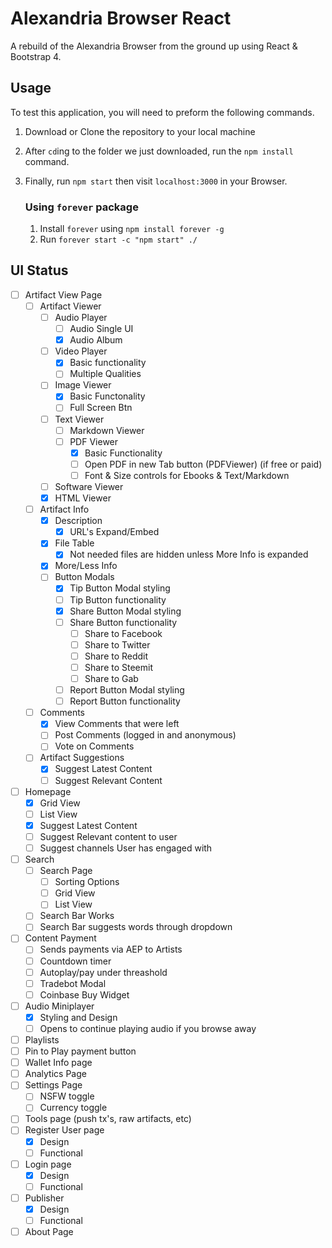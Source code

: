 # Alexandria Browser React
A rebuild of the Alexandria Browser from the ground up using React & Bootstrap 4.

## Usage
To test this application, you will need to preform the following commands.
1. Download or Clone the repository to your local machine
2. After `cd`ing to the folder we just downloaded, run the `npm install` command.
3. Finally, run `npm start` then visit `localhost:3000` in your Browser.
    
    ### Using `forever` package
    1. Install `forever` using `npm install forever -g`
    2. Run `forever start -c "npm start" ./`

## UI Status
- [ ] Artifact View Page
    - [ ] Artifact Viewer
        - [ ] Audio Player
            - [ ] Audio Single UI
            - [x] Audio Album 
        - [ ] Video Player
            - [X] Basic functionality
            - [ ] Multiple Qualities
        - [ ] Image Viewer
            - [X] Basic Functonality
            - [ ] Full Screen Btn
        - [ ] Text Viewer
            - [ ] Markdown Viewer
            - [ ] PDF Viewer
                - [X] Basic Functionality
                - [ ] Open PDF in new Tab button (PDFViewer) (if free or paid)
                - [ ] Font & Size controls for Ebooks & Text/Markdown
        - [ ] Software Viewer
        - [X] HTML Viewer
    - [ ] Artifact Info
        - [X] Description
            - [X] URL's Expand/Embed
        - [X] File Table
            - [X] Not needed files are hidden unless More Info is expanded
        - [X] More/Less Info
        - [ ] Button Modals
            - [X] Tip Button Modal styling
            - [ ] Tip Button functionality
            - [X] Share Button Modal styling
            - [ ] Share Button functionality
                - [ ] Share to Facebook
                - [ ] Share to Twitter
                - [ ] Share to Reddit
                - [ ] Share to Steemit
                - [ ] Share to Gab
            - [ ] Report Button Modal styling
            - [ ] Report Button functionality
    - [ ] Comments
        - [X] View Comments that were left
        - [ ] Post Comments (logged in and anonymous)
        - [ ] Vote on Comments
    - [ ] Artifact Suggestions
        - [X] Suggest Latest Content
        - [ ] Suggest Relevant Content
- [ ] Homepage
    - [X] Grid View
    - [ ] List View
    - [X] Suggest Latest Content
    - [ ] Suggest Relevant content to user
    - [ ] Suggest channels User has engaged with
- [ ] Search
    - [ ] Search Page
        - [ ] Sorting Options
        - [ ] Grid View
        - [ ] List View
    - [ ] Search Bar Works
    - [ ] Search Bar suggests words through dropdown
- [ ] Content Payment
    - [ ] Sends payments via AEP to Artists
    - [ ] Countdown timer
    - [ ] Autoplay/pay under threashold
    - [ ] Tradebot Modal
    - [ ] Coinbase Buy Widget
- [ ] Audio Miniplayer
    - [X] Styling and Design
    - [ ] Opens to continue playing audio if you browse away
- [ ] Playlists
- [ ] Pin to Play payment button
- [ ] Wallet Info page
- [ ] Analytics Page
- [ ] Settings Page
    - [ ] NSFW toggle
    - [ ] Currency toggle
- [ ] Tools page (push tx's, raw artifacts, etc)
- [ ] Register User page
    - [x] Design
    - [ ] Functional
- [ ] Login page
    - [x] Design
    - [ ] Functional
- [ ] Publisher
    - [x] Design
    - [ ] Functional
- [ ] About Page
